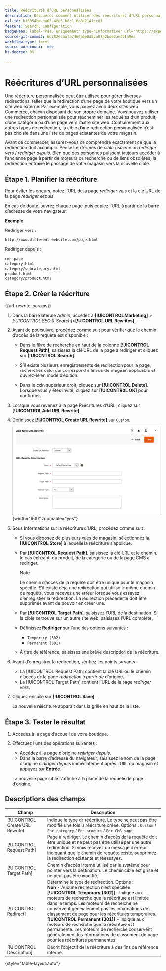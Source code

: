 ```yaml
---
title: Réécritures d’URL personnalisées
description: Découvrez comment utiliser des réécritures d’URL personnalisées pour gérer diverses redirections dans votre boutique Commerce.
exl-id: b15054be-e463-48e6-b6c1-0a8a2141cc01
feature: Search, Configuration
badgePaas: label="PaaS uniquement" type="Informative" url="https://experienceleague.adobe.com/fr/docs/commerce/user-guides/product-solutions" tooltip="S’applique uniquement aux projets Adobe Commerce on Cloud (infrastructure PaaS gérée par Adobe) et aux projets On-premise."
source-git-commit: 6d782e3aafa7460a0e0d5ca07a2bde2ae371a9ea
workflow-type: tm+mt
source-wordcount: '690'
ht-degree: 0%

---
```


# Réécritures d’URL personnalisées

Une réécriture personnalisée peut être utilisée pour gérer diverses redirections, telles que la redirection d’une page de votre boutique vers un site web externe. Par exemple, vous pouvez avoir deux sites web Commerce, chacun disposant de son propre domaine. Vous pouvez utiliser une redirection personnalisée pour réacheminer les requêtes d’un produit, d’une catégorie ou d’une page vers l’autre site web. Contrairement aux autres types de redirection, la cible d’une redirection personnalisée n’est pas choisie dans une liste de pages existantes de votre magasin.

Avant de commencer, assurez-vous de comprendre exactement ce que la redirection doit accomplir. Pensez en termes de _cible_ / _source_ ou _rediriger vers_ / _rediriger depuis_. Bien que des personnes puissent toujours accéder à l’ancienne page à partir de moteurs de recherche ou de liens obsolètes, la redirection entraîne le passage de votre magasin vers la nouvelle cible.

## Étape 1. Planifier la réécriture

Pour éviter les erreurs, notez l’URL de la page _rediriger vers_ et la clé URL de la page _rediriger depuis_.

En cas de doute, ouvrez chaque page, puis copiez l’URL à partir de la barre d’adresse de votre navigateur.

**Exemple**

Rediriger vers :

    http://www.different-website.com/page.html

Rediriger depuis :

    cms-page
    category.html
    category/subcategory.html
    product.html
    category/product.html

## Étape 2. Créer la réécriture

{{url-rewrite-params}}

1. Dans la barre latérale _Admin_, accédez à **[!UICONTROL Marketing]** > _[!UICONTROL SEO & Search]_>**[!UICONTROL URL Rewrites]**.

1. Avant de poursuivre, procédez comme suit pour vérifier que le chemin d’accès de la requête est disponible :

   - Dans le filtre de recherche en haut de la colonne **[!UICONTROL Request Path]**, saisissez la clé URL de la page à rediriger et cliquez sur **[!UICONTROL Search]**.

   - S’il existe plusieurs enregistrements de redirection pour la page, recherchez celui qui correspond à la vue de magasin applicable et ouvrez-le en mode d’édition.

   - Dans le coin supérieur droit, cliquez sur **[!UICONTROL Delete]**. Lorsque vous y êtes invité, cliquez sur **[!UICONTROL OK]** pour confirmer.

1. Lorsque vous revenez à la page Réécritures d’URL, cliquez sur **[!UICONTROL Add URL Rewrite]**.

1. Définissez **[!UICONTROL Create URL Rewrite]** sur `Custom`.

   ![Réécritures d’URL - personnalisées](./assets/url-rewrite-custom.png){width="600" zoomable="yes"}

1. Sous Informations sur la réécriture d’URL, procédez comme suit :

   - Si vous disposez de plusieurs vues de magasin, sélectionnez la **[!UICONTROL Store]** à laquelle la réécriture s’applique.

   - Par **[!UICONTROL Request Path]**, saisissez la clé URL et le chemin, le cas échéant, du produit, de la catégorie ou de la page CMS à rediriger.

     >[!NOTE]
     >
     >Le chemin d’accès de la requête doit être unique pour le magasin spécifié. S’il existe déjà une redirection qui utilise le même chemin de requête, vous recevez une erreur lorsque vous essayez d’enregistrer la redirection. La redirection précédente doit être supprimée avant de pouvoir en créer une.

   - Par **[!UICONTROL Target Path]**, saisissez l’URL de la destination. Si la cible se trouve sur un autre site web, saisissez l’URL complète.

   - Définissez **Rediriger** sur l’une des options suivantes :

      - `Temporary (302)`
      - `Permanent (301)`

   - À titre de référence, saisissez une brève description de la réécriture.

1. Avant d’enregistrer la redirection, vérifiez les points suivants :

   - La [!UICONTROL Request Path] contient la clé URL ou le chemin d’accès de la page _redirection à partir de_ d’origine.
   - La [!UICONTROL Target Path] contient l’URL de la page _rediriger vers_.

1. Cliquez ensuite sur **[!UICONTROL Save]**.

   La nouvelle réécriture apparaît dans la grille en haut de la liste.

## Étape 3. Tester le résultat

1. Accédez à la page d’accueil de votre boutique.

1. Effectuez l’une des opérations suivantes :

   - Accédez à la page d’origine _rediriger depuis_.
   - Dans la barre d’adresse du navigateur, saisissez le nom de la page d’origine _rediriger depuis_ immédiatement après l’URL du magasin et appuyez sur **Entrée**.

   La nouvelle page cible s’affiche à la place de la requête de page d’origine.

## Descriptions des champs

| Champ | Description |
|--- |--- |
| [!UICONTROL Create URL Rewrite] | Indique le type de réécriture. Le type ne peut pas être modifié une fois la réécriture créée. Options : `Custom` / `For category` / `For product` / `For CMS page` |
| [!UICONTROL Request Path] | Page à rediriger. Le chemin d’accès de la requête doit être unique et ne peut pas être utilisé par une autre redirection. Si vous recevez un message d’erreur indiquant que le chemin de requête existe, supprimez la redirection existante et réessayez. |
| [!UICONTROL Target Path] | Chemin d’accès interne utilisé par le système pour pointer vers la destination. Le chemin cible est grisé et ne peut pas être modifié. |
| [!UICONTROL Redirect] | Détermine le type de redirection. Options : <br/>**Non** - Aucune redirection n’est spécifiée. <br/>**[!UICONTROL Temporary (302)]**- Indique aux moteurs de recherche que la réécriture est limitée dans le temps. Les moteurs de recherche ne conservent généralement pas les informations de classement de page pour les réécritures temporaires.<br/>**[!UICONTROL Permanent (301)]** - Indique aux moteurs de recherche que la réécriture est permanente. Les moteurs de recherche conservent généralement les informations de classement de page pour les réécritures permanentes. |
| [!UICONTROL Description] | Décrit l’objectif de la réécriture à des fins de référence interne. |

{style="table-layout:auto"}
